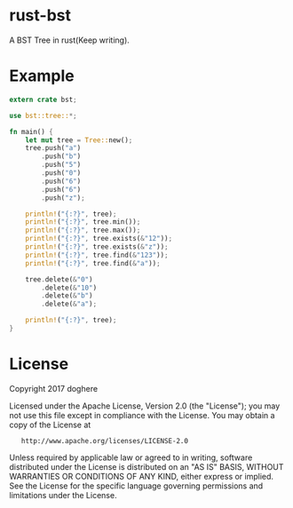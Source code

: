 # rust-bst

A BST Tree in rust(Keep writing).

# Example

```rust
extern crate bst;

use bst::tree::*;

fn main() {
    let mut tree = Tree::new();
    tree.push("a")
        .push("b")
        .push("5")
        .push("0")
        .push("6")
        .push("6")
        .push("z");

    println!("{:?}", tree);
    println!("{:?}", tree.min());
    println!("{:?}", tree.max());
    println!("{:?}", tree.exists(&"12"));
    println!("{:?}", tree.exists(&"z"));
    println!("{:?}", tree.find(&"123"));
    println!("{:?}", tree.find(&"a"));

    tree.delete(&"0")
        .delete(&"10")
        .delete(&"b")
        .delete(&"a");

    println!("{:?}", tree);
}


```

# License
   Copyright 2017 doghere

   Licensed under the Apache License, Version 2.0 (the "License");
   you may not use this file except in compliance with the License.
   You may obtain a copy of the License at

       http://www.apache.org/licenses/LICENSE-2.0

   Unless required by applicable law or agreed to in writing, software
   distributed under the License is distributed on an "AS IS" BASIS,
   WITHOUT WARRANTIES OR CONDITIONS OF ANY KIND, either express or implied.
   See the License for the specific language governing permissions and
   limitations under the License.
